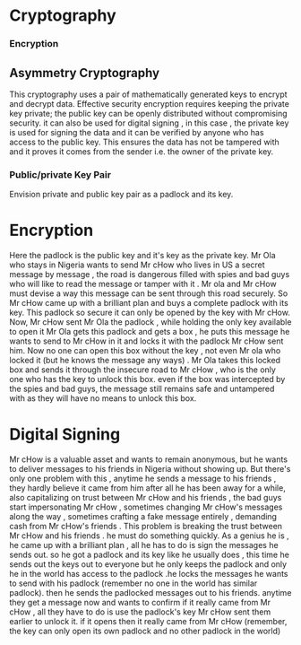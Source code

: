 ﻿# Cryptography

### Encryption

## Asymmetry Cryptography 
This cryptography uses a pair of mathematically generated keys to encrypt and decrypt data. Effective security encryption requires keeping the private key private; the public key can be openly distributed without compromising security. it can also be used for digital signing , in this case , the private key is used for signing the data and it can be verified by anyone who has access to the public key. This ensures the data has not be tampered with and it proves it comes from the sender i.e. the owner of the private key.


### Public/private Key Pair

Envision private and public key pair as a padlock and its key.
# Encryption
Here the padlock is the public key and it's key as the private key. Mr Ola who stays in Nigeria wants to send Mr cHow who lives in US a secret message by message , the road is dangerous filled with spies and bad guys who will like to read the message or tamper with it . Mr ola and Mr cHow must  devise a way this message can be sent through this road securely. So Mr cHow came up with a brilliant plan and buys a complete padlock with its key. This padlock so secure it can only be opened by the key with Mr cHow.
Now, Mr cHow sent Mr Ola the padlock , while holding the only key available to open it
Mr Ola gets this padlock and gets a box , he puts this message he wants to send to Mr cHow in it and locks it with the padlock Mr cHow sent him. Now no one can open this box without the key , not even Mr ola who locked it (but he knows the message any ways) .
Mr Ola takes this locked box and sends it through the insecure road to Mr cHow , who is the only one who has the key to unlock this box. even if the box was intercepted by the spies and bad guys, the message  still remains safe and untampered with as they will have no means to unlock this box.

# Digital Signing 

Mr cHow is a valuable asset and wants to remain anonymous, but he wants to deliver messages to his friends in Nigeria without showing up. But there's only one problem with this , anytime he sends a message to his friends , they hardly believe it came from him after all he has been away for a while, also capitalizing on trust between Mr cHow and his friends , the bad guys start impersonating Mr cHow , sometimes changing Mr cHow's messages along the way , sometimes crafting a fake message entirely , demanding cash from Mr cHow's friends . This problem is breaking the trust between Mr cHow and his friends . he must do something quickly. As a genius he is , he came up with a brilliant plan , all he has to do is sign the messages he sends out. so he got a padlock and its key like he usually does , this time he sends out the keys out to everyone but he only keeps the padlock and only he in the world has access to the padlock .he locks the messages he wants to send with his padlock (remember no one in the world has similar padlock). then he sends the padlocked messages out to his friends. anytime they get a message now and wants to confirm if it really came from Mr cHow , all they have to do is use the padlock's key Mr cHow sent them earlier to unlock it. if it opens then it really came from Mr cHow (remember, the key can only open its own padlock and no other padlock in the world)
